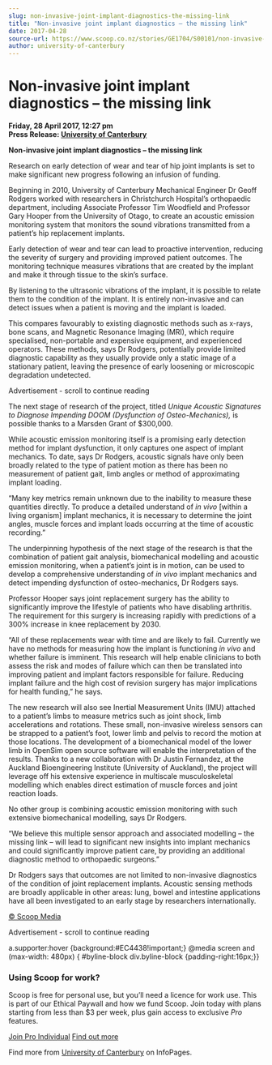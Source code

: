 ```yaml
---
slug: non-invasive-joint-implant-diagnostics-the-missing-link
title: "Non-invasive joint implant diagnostics – the missing link"
date: 2017-04-28
source-url: https://www.scoop.co.nz/stories/GE1704/S00101/non-invasive-joint-implant-diagnostics-the-missing-link.htm
author: university-of-canterbury
---
```

Non-invasive joint implant diagnostics – the missing link
=========================================================

**Friday, 28 April 2017, 12:27 pm**  
**Press Release: [University of Canterbury](https://info.scoop.co.nz/University_of_Canterbury)**

**Non-invasive joint implant diagnostics – the missing link**

Research on early detection of wear and tear of hip joint implants is set to make significant new progress following an infusion of funding.

Beginning in 2010, University of Canterbury Mechanical Engineer Dr Geoff Rodgers worked with researchers in Christchurch Hospital’s orthopaedic department, including Associate Professor Tim Woodfield and Professor Gary Hooper from the University of Otago, to create an acoustic emission monitoring system that monitors the sound vibrations transmitted from a patient’s hip replacement implants.

Early detection of wear and tear can lead to proactive intervention, reducing the severity of surgery and providing improved patient outcomes. The monitoring technique measures vibrations that are created by the implant and make it through tissue to the skin’s surface.

By listening to the ultrasonic vibrations of the implant, it is possible to relate them to the condition of the implant. It is entirely non-invasive and can detect issues when a patient is moving and the implant is loaded.

This compares favourably to existing diagnostic methods such as x-rays, bone scans, and Magnetic Resonance Imaging (MRI), which require specialised, non-portable and expensive equipment, and experienced operators. These methods, says Dr Rodgers, potentially provide limited diagnostic capability as they usually provide only a static image of a stationary patient, leaving the presence of early loosening or microscopic degradation undetected.

Advertisement - scroll to continue reading





The next stage of research of the project, titled _Unique Acoustic Signatures to Diagnose Impending DOOM (Dysfunction of Osteo-Mechanics),_ is possible thanks to a Marsden Grant of $300,000.

While acoustic emission monitoring itself is a promising early detection method for implant dysfunction, it only captures one aspect of implant mechanics. To date, says Dr Rodgers, acoustic signals have only been broadly related to the type of patient motion as there has been no measurement of patient gait, limb angles or method of approximating implant loading.

“Many key metrics remain unknown due to the inability to measure these quantities directly. To produce a detailed understand of _in vivo_ \[within a living organism\] implant mechanics, it is necessary to determine the joint angles, muscle forces and implant loads occurring at the time of acoustic recording.”

The underpinning hypothesis of the next stage of the research is that the combination of patient gait analysis, biomechanical modelling and acoustic emission monitoring, when a patient’s joint is in motion, can be used to develop a comprehensive understanding of _in vivo_ implant mechanics and detect impending dysfunction of osteo-mechanics, Dr Rodgers says.

Professor Hooper says joint replacement surgery has the ability to significantly improve the lifestyle of patients who have disabling arthritis. The requirement for this surgery is increasing rapidly with predictions of a 300% increase in knee replacement by 2030.

“All of these replacements wear with time and are likely to fail. Currently we have no methods for measuring how the implant is functioning _in vivo_ and whether failure is imminent. This research will help enable clinicians to both assess the risk and modes of failure which can then be translated into improving patient and implant factors responsible for failure. Reducing implant failure and the high cost of revision surgery has major implications for health funding,” he says.

The new research will also see Inertial Measurement Units (IMU) attached to a patient’s limbs to measure metrics such as joint shock, limb accelerations and rotations. These small, non-invasive wireless sensors can be strapped to a patient’s foot, lower limb and pelvis to record the motion at those locations. The development of a biomechanical model of the lower limb in OpenSim open source software will enable the interpretation of the results. Thanks to a new collaboration with Dr Justin Fernandez, at the Auckland Bioengineering Institute (University of Auckland), the project will leverage off his extensive experience in multiscale musculoskeletal modelling which enables direct estimation of muscle forces and joint reaction loads.

No other group is combining acoustic emission monitoring with such extensive biomechanical modelling, says Dr Rodgers.

“We believe this multiple sensor approach and associated modelling – the missing link – will lead to significant new insights into implant mechanics and could significantly improve patient care, by providing an additional diagnostic method to orthopaedic surgeons.”

Dr Rodgers says that outcomes are not limited to non-invasive diagnostics of the condition of joint replacement implants. Acoustic sensing methods are broadly applicable in other areas: lung, bowel and intestine applications have all been investigated to an early stage by researchers internationally.

  

[© Scoop Media](http://www.scoop.co.nz/about/terms.html)  

Advertisement - scroll to continue reading



a.supporter:hover {background:#EC4438!important;} @media screen and (max-width: 480px) { #byline-block div.byline-block {padding-right:16px;}}

### Using Scoop for work?

Scoop is free for personal use, but you’ll need a licence for work use. This is part of our Ethical Paywall and how we fund Scoop. Join today with plans starting from less than $3 per week, plus gain access to exclusive _Pro_ features.  
  
[Join Pro Individual](https://pro.scoop.co.nz/Individual/?from=ProIn24) [Find out more](https://pro.scoop.co.nz/using-scoop-for-work/?from=ProIn24)

Find more from [University of Canterbury](https://info.scoop.co.nz/University_of_Canterbury) on InfoPages.